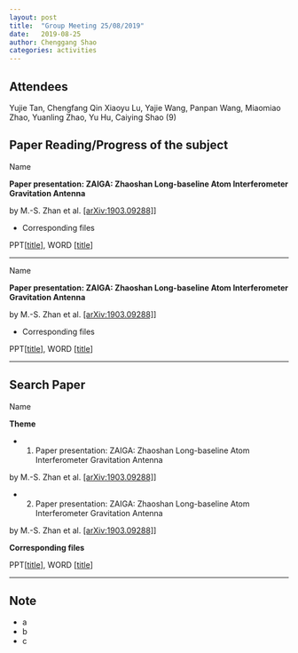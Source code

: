 ```yaml
---
layout: post
title:  "Group Meeting 25/08/2019"
date:   2019-08-25
author: Chenggang Shao
categories: activities
---
```


## Attendees

Yujie Tan, Chengfang Qin Xiaoyu Lu, Yajie Wang, Panpan Wang, Miaomiao Zhao, Yuanling Zhao, Yu Hu, Caiying Shao (9)

## Paper Reading/Progress of the subject

Name

**Paper presentation: ZAIGA: Zhaoshan Long-baseline Atom Interferometer Gravitation Antenna**

by M.-S. Zhan et al. [[arXiv:1903.09288]](https://arxiv.org/abs/1903.09288)]

- Corresponding files

PPT[[title](https://arxiv.org/abs/1903.09288)], WORD [[title](https://arxiv.org/abs/1903.09288)]

---

Name


**Paper presentation: ZAIGA: Zhaoshan Long-baseline Atom Interferometer Gravitation Antenna**

by M.-S. Zhan et al. [[arXiv:1903.09288]](https://arxiv.org/abs/1903.09288)]

- Corresponding files

PPT[[title](https://arxiv.org/abs/1903.09288)], WORD [[title](https://arxiv.org/abs/1903.09288)]

---

## Search Paper 

Name

**Theme**

- 1. Paper presentation: ZAIGA: Zhaoshan Long-baseline Atom Interferometer Gravitation Antenna


by M.-S. Zhan et al. [[arXiv:1903.09288]](https://arxiv.org/abs/1903.09288)]

- 2. Paper presentation: ZAIGA: Zhaoshan Long-baseline Atom Interferometer Gravitation Antenna

by M.-S. Zhan et al. [[arXiv:1903.09288]](https://arxiv.org/abs/1903.09288)]


**Corresponding files**

PPT[[title](https://arxiv.org/abs/1903.09288)], WORD [[title](https://arxiv.org/abs/1903.09288)]

---


## Note
- a
- b
- c 
